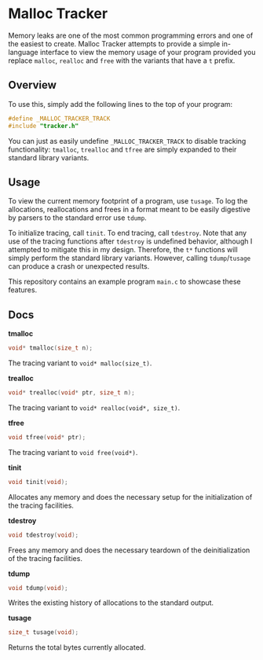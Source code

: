 # Malloc Tracker

Memory leaks are one of the most common programming errors and one of the easiest to create. Malloc Tracker attempts to provide a simple in-language interface to view the memory usage of your program provided you replace `malloc`, `realloc` and `free` with the variants that have a `t` prefix.

## Overview

To use this, simply add the following lines to the top of your program:

```c
#define _MALLOC_TRACKER_TRACK
#include "tracker.h"
```

You can just as easily undefine `_MALLOC_TRACKER_TRACK` to disable tracking functionality: `tmalloc`, `trealloc` and `tfree` are simply expanded to their standard library variants.

## Usage

To view the current memory footprint of a program, use `tusage`. To log the allocations, reallocations and frees in a format meant to be easily digestive by parsers to the standard error use `tdump`.

To initialize tracing, call `tinit`. To end tracing, call `tdestroy`. Note that any use of the tracing functions after `tdestroy` is undefined behavior, although I attempted to mitigate this in my design. Therefore, the `t*` functions will simply perform the standard library variants. However, calling `tdump`/`tusage` can produce a crash or unexpected results.

This repository contains an example program `main.c` to showcase these features.

## Docs

**tmalloc**

```c
void* tmalloc(size_t n);
```

The tracing variant to `void* malloc(size_t)`.

**trealloc**

```c
void* trealloc(void* ptr, size_t n);
```

The tracing variant to `void* realloc(void*, size_t)`.

**tfree**

```c
void tfree(void* ptr);
```

The tracing variant to `void free(void*)`.

**tinit**

```c
void tinit(void);
```

Allocates any memory and does the necessary setup for the initialization of the tracing facilities.

**tdestroy**

```c
void tdestroy(void);
```

Frees any memory and does the necessary teardown of the deinitialization of the tracing facilities.

**tdump**

```c
void tdump(void);
```

Writes the existing history of allocations to the standard output.

**tusage**

```c
size_t tusage(void);
```

Returns the total bytes currently allocated.
